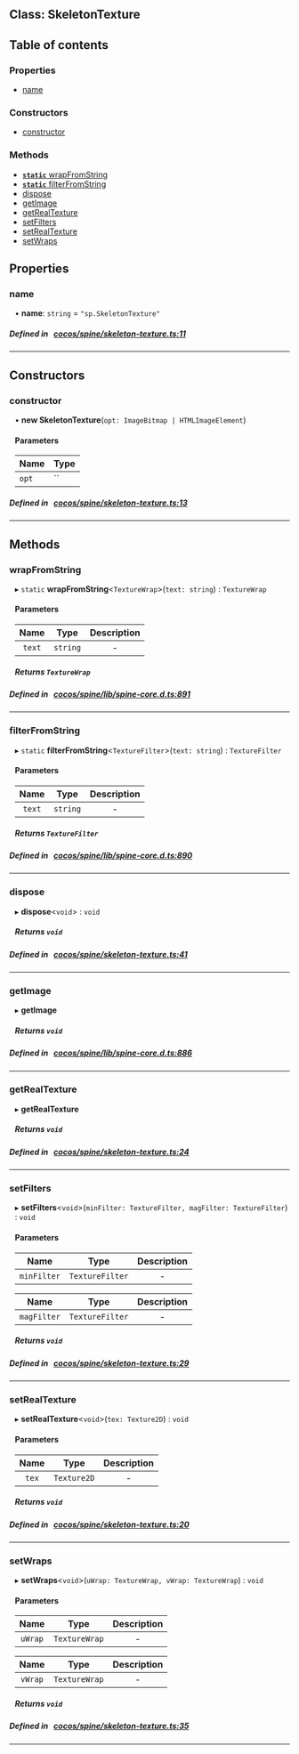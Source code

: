 
## Class: SkeletonTexture












<div class="table-of-content">
<h2>Table of contents</h2>


### Properties

- [ name](#name)

### Constructors

- [ constructor](#constructor)

### Methods

- [ **`static`**  wrapFromString](#wrapFromString)
- [ **`static`**  filterFromString](#filterFromString)
- [ dispose](#dispose)
- [ getImage](#getImage)
- [ getRealTexture](#getRealTexture)
- [ setFilters](#setFilters)
- [ setRealTexture](#setRealTexture)
- [ setWraps](#setWraps)
</div>

## Properties


### name
<div style="margin-left: 10px;">




•  **name**:
`string`  = `"sp.SkeletonTexture"`
</div>

##### Defined in &nbsp;   [cocos/spine/skeleton-texture.ts:11](https://github.com/cocos-creator/engine/blob/c7bf6b8a9/cocos/spine/skeleton-texture.ts#L11)&nbsp;


___

<!---->
## Constructors


### constructor
<div style="margin-left: 10px;">

• **new SkeletonTexture**(`opt: ImageBitmap | HTMLImageElement`)

#### Parameters
| Name | Type |
| :------ | :------ |
| `opt` | `` |





</div>

##### Defined in &nbsp;   [cocos/spine/skeleton-texture.ts:13](https://github.com/cocos-creator/engine/blob/c7bf6b8a9/cocos/spine/skeleton-texture.ts#L13)&nbsp;


---

<!---->
## Methods

### wrapFromString
<div style="margin-left: 10px;">

▸ `static`  **wrapFromString**<`TextureWrap`\>(`text: string`) : `TextureWrap`




<!---->
<!--    #### Returns `TextureWrap` -->
<!---->

#### Parameters

| Name | Type | Description |
| :------: | :------: | :------: |
| `text` | `string` | - |



##### Returns `TextureWrap`




</div>

##### Defined in &nbsp;   [cocos/spine/lib/spine-core.d.ts:891](https://github.com/cocos-creator/engine/blob/c7bf6b8a9/cocos/spine/lib/spine-core.d.ts#L891)&nbsp;
___
### filterFromString
<div style="margin-left: 10px;">

▸ `static`  **filterFromString**<`TextureFilter`\>(`text: string`) : `TextureFilter`




<!---->
<!--    #### Returns `TextureFilter` -->
<!---->

#### Parameters

| Name | Type | Description |
| :------: | :------: | :------: |
| `text` | `string` | - |



##### Returns `TextureFilter`




</div>

##### Defined in &nbsp;   [cocos/spine/lib/spine-core.d.ts:890](https://github.com/cocos-creator/engine/blob/c7bf6b8a9/cocos/spine/lib/spine-core.d.ts#L890)&nbsp;
___
### dispose
<div style="margin-left: 10px;">

▸   **dispose**<`void`\> : `void`




<!---->
<!--    #### Returns `void` -->
<!---->


##### Returns `void`




</div>

##### Defined in &nbsp;   [cocos/spine/skeleton-texture.ts:41](https://github.com/cocos-creator/engine/blob/c7bf6b8a9/cocos/spine/skeleton-texture.ts#L41)&nbsp;
___
### getImage
<div style="margin-left: 10px;">

▸   **getImage**




<!---->


##### Returns `void`




</div>

##### Defined in &nbsp;   [cocos/spine/lib/spine-core.d.ts:886](https://github.com/cocos-creator/engine/blob/c7bf6b8a9/cocos/spine/lib/spine-core.d.ts#L886)&nbsp;
___
### getRealTexture
<div style="margin-left: 10px;">

▸   **getRealTexture**




<!---->


##### Returns `void`




</div>

##### Defined in &nbsp;   [cocos/spine/skeleton-texture.ts:24](https://github.com/cocos-creator/engine/blob/c7bf6b8a9/cocos/spine/skeleton-texture.ts#L24)&nbsp;
___
### setFilters
<div style="margin-left: 10px;">

▸   **setFilters**<`void`\>(`minFilter: TextureFilter, magFilter: TextureFilter`) : `void`




<!---->
<!--    #### Returns `void` -->
<!---->

#### Parameters

| Name | Type | Description |
| :------: | :------: | :------: |
| `minFilter` | `TextureFilter` | - |

| Name | Type | Description |
| :------: | :------: | :------: |
| `magFilter` | `TextureFilter` | - |



##### Returns `void`




</div>

##### Defined in &nbsp;   [cocos/spine/skeleton-texture.ts:29](https://github.com/cocos-creator/engine/blob/c7bf6b8a9/cocos/spine/skeleton-texture.ts#L29)&nbsp;
___
### setRealTexture
<div style="margin-left: 10px;">

▸   **setRealTexture**<`void`\>(`tex: Texture2D`) : `void`




<!---->
<!--    #### Returns `void` -->
<!---->

#### Parameters

| Name | Type | Description |
| :------: | :------: | :------: |
| `tex` | `Texture2D` | - |



##### Returns `void`




</div>

##### Defined in &nbsp;   [cocos/spine/skeleton-texture.ts:20](https://github.com/cocos-creator/engine/blob/c7bf6b8a9/cocos/spine/skeleton-texture.ts#L20)&nbsp;
___
### setWraps
<div style="margin-left: 10px;">

▸   **setWraps**<`void`\>(`uWrap: TextureWrap, vWrap: TextureWrap`) : `void`




<!---->
<!--    #### Returns `void` -->
<!---->

#### Parameters

| Name | Type | Description |
| :------: | :------: | :------: |
| `uWrap` | `TextureWrap` | - |

| Name | Type | Description |
| :------: | :------: | :------: |
| `vWrap` | `TextureWrap` | - |



##### Returns `void`




</div>

##### Defined in &nbsp;   [cocos/spine/skeleton-texture.ts:35](https://github.com/cocos-creator/engine/blob/c7bf6b8a9/cocos/spine/skeleton-texture.ts#L35)&nbsp;
___
<!---->



